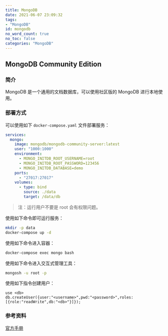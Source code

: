 ```yaml
---
title: MongoDB
date: 2021-06-07 23:09:32
tags:
- "MongoDB"
id: mongodb
no_word_count: true
no_toc: false
categories: "MongoDB"
---
```


## MongoDB Community Edition

### 简介

MongoDB 是一个通用的文档数据库，可以使用社区版的 MongoDB 进行本地使用。

### 部署方式

可以使用如下 `docker-compose.yaml` 文件部署服务：

```yaml
services:
  mongo:
    image: mongodb/mongodb-community-server:latest
    user: "1000:1000"
    environment:
      - MONGO_INITDB_ROOT_USERNAME=root
      - MONGO_INITDB_ROOT_PASSWORD=123456
      - MONGO_INITDB_DATABASE=demo
    ports:
      - "27017:27017"
    volumes:
      - type: bind
        source: ./data
        target: /data/db
```

> 注：运行用户不要是 root 会有权限问题。

使用如下命令即可运行服务：

```bash
mkdir -p data
docker-compose up -d
```

使用如下命令进入容器：

```bash
docker-compose exec mongo bash
```

使用如下命令进入交互式管理工具：

```bash
mongosh -u root -p
```

使用如下指令创建用户：

```text
use <db>
db.createUser({user:"<username>",pwd:"<password>",roles:[{role:"readWrite",db:"<db>"}]});
```

### 参考资料

[官方手册](https://www.mongodb.com/docs/manual/)
